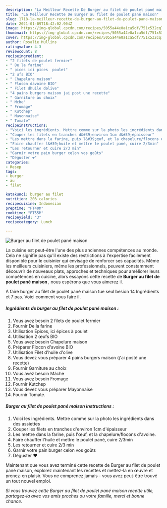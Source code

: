 ```yaml
---
description: "La Meilleur Recette De Burger au filet de poulet pané maison"
title: "La Meilleur Recette De Burger au filet de poulet pané maison"
slug: 1718-la-meilleur-recette-de-burger-au-filet-de-poulet-pane-maison
date: 2021-01-09T18:42:02.904Z
image: https://img-global.cpcdn.com/recipes/5055a44e0a1ca5df/751x532cq70/burger-au-filet-de-poulet-pane-maison-photo-principale-de-la-recette.jpg
thumbnail: https://img-global.cpcdn.com/recipes/5055a44e0a1ca5df/751x532cq70/burger-au-filet-de-poulet-pane-maison-photo-principale-de-la-recette.jpg
cover: https://img-global.cpcdn.com/recipes/5055a44e0a1ca5df/751x532cq70/burger-au-filet-de-poulet-pane-maison-photo-principale-de-la-recette.jpg
author: Rosalie Mullins
ratingvalue: 4.3
reviewcount: 8
recipeingredient:
- "2 filets de poulet fermier"
- " De la farine"
- " pices ici pices  poulet"
- "2 ufs BIO"
- " Chapelure maison"
- " Flocon davoine BIO"
- " Filet dhuile dolive"
- "4 pains burgers maison jai post une recette"
- " Garniture au choix"
- " Mche"
- " Fromage"
- " Kutchep"
- " Mayonnaise"
- " Tomate"
recipeinstructions:
- "Voici les ingrédients. Mettre comme sur la photo les ingrédients dans des assiettes"
- "Couper les filets en tranches d&#39;environ 1cm d&#39;épaisseur"
- "Les mettre dans la farine, puis l&#39;œuf, et la chapelure/flocons d&#39;avoine."
- "Faire chauffer l&#39;huile et mettre le poulet pané, cuire 2/3min"
- "Les retourner et cuire 2/3 min"
- "Garnir votre pain burger celon vos goûts"
- "Déguster ❤️"
categories:
- Resep
tags:
- burger
- au
- filet

katakunci: burger au filet 
nutrition: 203 calories
recipecuisine: Indonesian
preptime: "PT40M"
cooktime: "PT55M"
recipeyield: "3"
recipecategory: Lunch

---
```



![Burger au filet de poulet pané maison](https://img-global.cpcdn.com/recipes/5055a44e0a1ca5df/751x532cq70/burger-au-filet-de-poulet-pane-maison-photo-principale-de-la-recette.jpg)

La cuisine est peut-être l'une des plus anciennes compétences au monde. Cela ne signifie pas qu'il existe des restrictions à l'expertise facilement disponible pour le cuisinier qui envisage de renforcer ses capacités. Même les meilleurs cuisiniers, même les professionnels, peuvent constamment découvrir de nouveaux plats, approches et techniques pour améliorer leurs compétences en cuisine, alors essayons cette recette de <strong> Burger au filet de poulet pané maison </strong>, nous espérons que vous aimerez il.

<!--inarticleads1-->

À faire burger au filet de poulet pané maison tue seul besion 14 Ingrédients et 7 pas. Voici comment vous faire il.

##### Ingrédients de burger au filet de poulet pané maison :

1. Vous avez besoin 2 filets de poulet fermier
1. Fournir  De la farine
1. Utilisation  Épices, ici épices à poulet
1. Utilisation 2 œufs BIO
1. Vous avez besoin  Chapelure maison
1. Préparer  Flocon d&#39;avoine BIO
1. Utilisation  Filet d&#39;huile d&#39;olive
1. Vous devez vous préparer 4 pains burgers maison (j&#39;ai posté une recette)
1. Fournir  Garniture au choix
1. Vous avez besoin  Mâche
1. Vous avez besoin  Fromage
1. Fournir  Kutchep
1. Vous devez vous préparer  Mayonnaise
1. Fournir  Tomate.




<!--inarticleads2-->

##### Burger au filet de poulet pané maison instructions :

1. Voici les ingrédients. Mettre comme sur la photo les ingrédients dans des assiettes
1. Couper les filets en tranches d&#39;environ 1cm d&#39;épaisseur
1. Les mettre dans la farine, puis l&#39;œuf, et la chapelure/flocons d&#39;avoine.
1. Faire chauffer l&#39;huile et mettre le poulet pané, cuire 2/3min
1. Les retourner et cuire 2/3 min
1. Garnir votre pain burger celon vos goûts
1. Déguster ❤️




<!--inarticleads1-->

<p>
Maintenant que vous avez terminé cette recette de Burger au filet de poulet pané maison, explorez maintenant les recettes et mettez-la en œuvre et prenez-en plaisir. Vous ne comprenez jamais - vous avez peut-être trouvé un tout nouvel emploi.
</p>

<p>
<i>Si vous trouvez cette Burger au filet de poulet pané maison recette utile, partagez-la avec vos amis proches ou votre famille, merci et bonne chance.</i>
</p>
